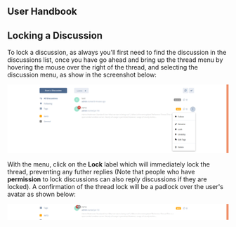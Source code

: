 ## User Handbook

## Locking a Discussion

To lock a discussion, as always you'll first need to find the discussion in the discussions list, once you have go ahead and bring up the thread menu by hovering the mouse over the right of the thread, and selecting the discussion menu, as show in the screenshot below:

![SS - Showing discussion menu](687474703a2f2f692e696d6775722e636f6d2f4558665258415a2e706e67.png)

With the menu, click on the **Lock** label which will immediately lock the thread, preventing any futher replies (Note that people who have **permission** to lock discussions can also reply discussions if they are locked). A confirmation of the thread lock will be a padlock over the user's avatar as shown below:

![SS - Showing 'locked' status](687474703a2f2f692e696d6775722e636f6d2f5043454e68774c2e706e67.png)
